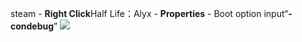 steam - **Right Click**Half Life：Alyx - **Properties** - Boot option input“**-condebug**”
![](https://truegear.s3.bitiful.net/HalfLifeAlyx/img3.gif?no-wait=on)
